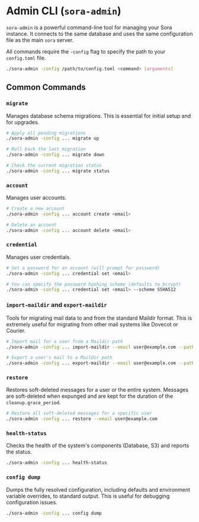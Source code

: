 # Admin CLI (`sora-admin`)

`sora-admin` is a powerful command-line tool for managing your Sora instance. It connects to the same database and uses the same configuration file as the main `sora` server.

All commands require the `-config` flag to specify the path to your `config.toml` file.

```bash
./sora-admin -config /path/to/config.toml <command> [arguments]
```

## Common Commands

### `migrate`

Manages database schema migrations. This is essential for initial setup and for upgrades.

```bash
# Apply all pending migrations
./sora-admin -config ... migrate up

# Roll back the last migration
./sora-admin -config ... migrate down

# Check the current migration status
./sora-admin -config ... migrate status
```

### `account`

Manages user accounts.

```bash
# Create a new account
./sora-admin -config ... account create <email>

# Delete an account
./sora-admin -config ... account delete <email>
```

### `credential`

Manages user credentials.

```bash
# Set a password for an account (will prompt for password)
./sora-admin -config ... credential set <email>

# You can specify the password hashing scheme (defaults to bcrypt)
./sora-admin -config ... credential set <email> --scheme SSHA512
```

### `import-maildir` and `export-maildir`

Tools for migrating mail data to and from the standard Maildir format. This is extremely useful for migrating from other mail systems like Dovecot or Courier.

```bash
# Import mail for a user from a Maildir path
./sora-admin -config ... import-maildir --email user@example.com --path /path/to/maildir

# Export a user's mail to a Maildir path
./sora-admin -config ... export-maildir --email user@example.com --path /path/to/export
```

### `restore`

Restores soft-deleted messages for a user or the entire system. Messages are soft-deleted when expunged and are kept for the duration of the `cleanup.grace_period`.

```bash
# Restore all soft-deleted messages for a specific user
./sora-admin -config ... restore --email user@example.com
```

### `health-status`

Checks the health of the system's components (Database, S3) and reports the status.

```bash
./sora-admin -config ... health-status
```

### `config dump`

Dumps the fully resolved configuration, including defaults and environment variable overrides, to standard output. This is useful for debugging configuration issues.

```bash
./sora-admin -config ... config dump
```

